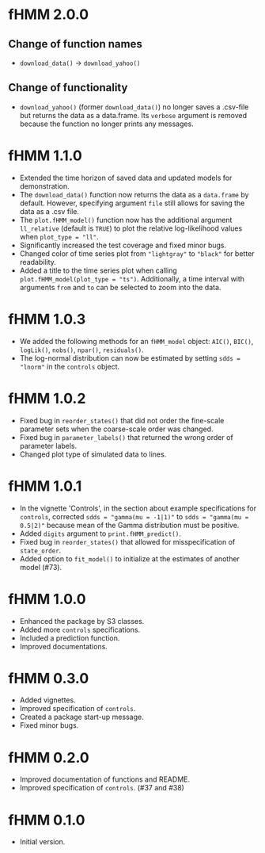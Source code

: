 # fHMM 2.0.0

## Change of function names

* `download_data()` -> `download_yahoo()`

## Change of functionality

* `download_yahoo()` (former `download_data()`) no longer saves a .csv-file but returns the data as a data.frame. Its `verbose` argument is removed because the function no longer prints any messages.

# fHMM 1.1.0

* Extended the time horizon of saved data and updated models for demonstration.
* The `download_data()` function now returns the data as a `data.frame` by default. However, specifying argument `file` still allows for saving the data as a .csv file.
* The `plot.fHMM_model()` function now has the additional argument `ll_relative` (default is `TRUE`) to plot the relative log-likelihood values when `plot_type = "ll"`.
* Significantly increased the test coverage and fixed minor bugs.
* Changed color of time series plot from `"lightgray"` to `"black"` for better readability.
* Added a title to the time series plot when calling `plot.fHMM_model(plot_type = "ts")`. Additionally, a time interval with arguments `from` and `to` can be selected to zoom into the data.

# fHMM 1.0.3

* We added the following methods for an `fHMM_model` object: `AIC()`, `BIC()`, `logLik()`, `nobs()`, `npar()`, `residuals()`.
* The log-normal distribution can now be estimated by setting `sdds = "lnorm"` in the `controls` object.

# fHMM 1.0.2

* Fixed bug in `reorder_states()` that did not order the fine-scale parameter sets when the coarse-scale order was changed.
* Fixed bug in `parameter_labels()` that returned the wrong order of parameter labels.
* Changed plot type of simulated data to lines.

# fHMM 1.0.1

* In the vignette 'Controls', in the section about example specifications for `controls`, corrected `sdds = "gamma(mu = -1|1)"` to `sdds = "gamma(mu = 0.5|2)"` because mean of the Gamma distribution must be positive.
* Added `digits` argument to `print.fHMM_predict()`.
* Fixed bug in `reorder_states()` that allowed for misspecification of `state_order`.
* Added option to `fit_model()` to initialize at the estimates of another model (#73).

# fHMM 1.0.0

* Enhanced the package by S3 classes.
* Added more `controls` specifications.
* Included a prediction function.
* Improved documentations.

# fHMM 0.3.0

* Added vignettes.
* Improved specification of `controls`. 
* Created a package start-up message.
* Fixed minor bugs.

# fHMM 0.2.0

* Improved documentation of functions and README.
* Improved specification of `controls`. (#37 and #38)

# fHMM 0.1.0

* Initial version.
